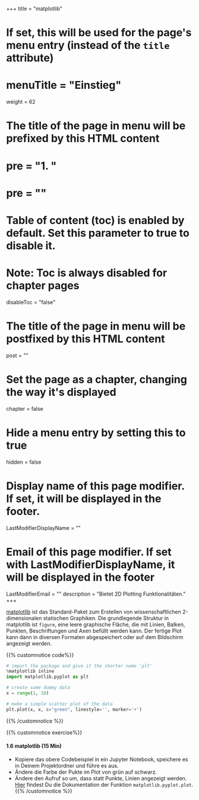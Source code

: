 +++
title = "matplotlib"
# If set, this will be used for the page's menu entry (instead of the `title` attribute)
# menuTitle = "Einstieg"
weight = 62
# The title of the page in menu will be prefixed by this HTML content
# pre = "<b>1. </b>"
# pre = "<i class='fab fa-github'></i>"
# Table of content (toc) is enabled by default. Set this parameter to true to disable it.
# Note: Toc is always disabled for chapter pages
disableToc = "false"
# The title of the page in menu will be postfixed by this HTML content
post = ""
# Set the page as a chapter, changing the way it's displayed
chapter = false
# Hide a menu entry by setting this to true
hidden = false
# Display name of this page modifier. If set, it will be displayed in the footer.
LastModifierDisplayName = ""
# Email of this page modifier. If set with LastModifierDisplayName, it will be displayed in the footer
LastModifierEmail = ""
description = "Bietet 2D Plotting Funktionalitäten."
+++



[matplotlib](https://matplotlib.org/) ist das Standard-Paket zum Erstellen von wissenschaftlichen 2-dimensionalen statischen Graphiken. Die grundlegende Struktur in matplotlib ist `figure`, eine leere graphische Fläche, die mit Linien, Balken, Punkten, Beschriftungen und Axen befüllt werden kann. Der fertige Plot kann dann in diversen Formaten abgespeichert oder auf dem Bildschirm angezeigt werden.


{{% customnotice code%}}
```python
# import the package and give it the shorter name 'plt'
%matplotlib inline
import matplotlib.pyplot as plt

# create some dummy data
x = range(1, 10)

# make a simple scatter plot of the data
plt.plot(x, x, c="green", linestyle='', marker='+')
```
{{% /customnotice %}}

{{% customnotice exercise%}}

#### 1.6 matplotlib (15 Min)

- Kopiere das obere Codebeispiel in ein Jupyter Notebook, speichere es in Deinem Projektordner und führe es aus.
- Ändere die Farbe der Pukte im Plot von grün auf schwarz.
- Ändere den Aufruf so um, dass statt Punkte, Linien angezeigt werden. [Hier](https://matplotlib.org/3.1.1/api/_as_gen/matplotlib.pyplot.plot.html) findest Du die Dokumentation der Funktion `matplotlib.pyplot.plot`.
{{% /customnotice %}}
